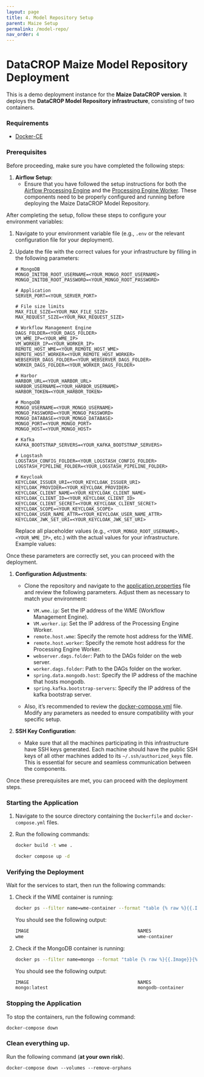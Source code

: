 ```yaml
---
layout: page
title: 4. Model Repository Setup
parent: Maize Setup
permalink: /model-repo/
nav_order: 4
---
```


# DataCROP Maize Model Repository Deployment

This is a demo deployment instance for the **Maize DataCROP version**. It deploys the **DataCROP Model Repository infrastructure**, consisting of two containers.

### Requirements

- [Docker-CE](https://www.docker.com/)


### Prerequisites

Before proceeding, make sure you have completed the following steps:

1. **Airflow Setup**:
   - Ensure that you have followed the setup instructions for both the [Airflow Processing Engine](https://github.com/datacrop/maze-processing-engine-airflow) and the [Processing Engine Worker](https://github.com/datacrop/maze-processing-engine-worker). These components need to be properly configured and running before deploying the Maize DataCROP Model Repository.

After completing the setup, follow these steps to configure your environment variables:

1. Navigate to your environment variable file (e.g., `.env` or the relevant configuration file for your deployment).
2. Update the file with the correct values for your infrastructure by filling in the following parameters:

    ```plaintext
    # MongoDB
    MONGO_INITDB_ROOT_USERNAME=<YOUR_MONGO_ROOT_USERNAME>
    MONGO_INITDB_ROOT_PASSWORD=<YOUR_MONGO_ROOT_PASSWORD>

    # Application
    SERVER_PORT=<YOUR_SERVER_PORT>

    # File size limits
    MAX_FILE_SIZE=<YOUR_MAX_FILE_SIZE>
    MAX_REQUEST_SIZE=<YOUR_MAX_REQUEST_SIZE>

    # Workflow Management Engine
    DAGS_FOLDER=<YOUR_DAGS_FOLDER>
    VM_WME_IP=<YOUR_WME_IP>
    VM_WORKER_IP=<YOUR_WORKER_IP>
    REMOTE_HOST_WME=<YOUR_REMOTE_HOST_WME>
    REMOTE_HOST_WORKER=<YOUR_REMOTE_HOST_WORKER>
    WEBSERVER_DAGS_FOLDER=<YOUR_WEBSERVER_DAGS_FOLDER>
    WORKER_DAGS_FOLDER=<YOUR_WORKER_DAGS_FOLDER>

    # Harbor
    HARBOR_URL=<YOUR_HARBOR_URL>
    HARBOR_USERNAME=<YOUR_HARBOR_USERNAME>
    HARBOR_TOKEN=<YOUR_HARBOR_TOKEN>

    # MongoDB
    MONGO_USERNAME=<YOUR_MONGO_USERNAME>
    MONGO_PASSWORD=<YOUR_MONGO_PASSWORD>
    MONGO_DATABASE=<YOUR_MONGO_DATABASE>
    MONGO_PORT=<YOUR_MONGO_PORT>
    MONGO_HOST=<YOUR_MONGO_HOST>

    # Kafka
    KAFKA_BOOTSTRAP_SERVERS=<YOUR_KAFKA_BOOTSTRAP_SERVERS>

    # Logstash
    LOGSTASH_CONFIG_FOLDER=<YOUR_LOGSTASH_CONFIG_FOLDER>
    LOGSTASH_PIPELINE_FOLDER=<YOUR_LOGSTASH_PIPELINE_FOLDER>

    # Keycloak
    KEYCLOAK_ISSUER_URI=<YOUR_KEYCLOAK_ISSUER_URI>
    KEYCLOAK_PROVIDER=<YOUR_KEYCLOAK_PROVIDER>
    KEYCLOAK_CLIENT_NAME=<YOUR_KEYCLOAK_CLIENT_NAME>
    KEYCLOAK_CLIENT_ID=<YOUR_KEYCLOAK_CLIENT_ID>
    KEYCLOAK_CLIENT_SECRET=<YOUR_KEYCLOAK_CLIENT_SECRET>
    KEYCLOAK_SCOPE=<YOUR_KEYCLOAK_SCOPE>
    KEYCLOAK_USER_NAME_ATTR=<YOUR_KEYCLOAK_USER_NAME_ATTR>
    KEYCLOAK_JWK_SET_URI=<YOUR_KEYCLOAK_JWK_SET_URI>
    ```

   Replace all placeholder values (e.g., `<YOUR_MONGO_ROOT_USERNAME>`, `<YOUR_WME_IP>`, etc.) with the actual values for your infrastructure. Example values:

Once these parameters are correctly set, you can proceed with the deployment.

1. **Configuration Adjustments**:
   - Clone the repository and navigate to the [application.properties](maize-model-repository/model-repository-server/src/main/resources/application.properties) file and review the following parameters. Adjust them as necessary to match your environment:
     - `VM.wme.ip`: Set the IP address of the WME (Workflow Management Engine).
     - `VM.worker.ip`: Set the IP address of the Processing Engine Worker.
     - `remote.host.wme`: Specify the remote host address for the WME.
     - `remote.host.worker`: Specify the remote host address for the Processing Engine Worker.
     - `webserver.dags.folder`: Path to the DAGs folder on the web server.
     - `worker.dags.folder`: Path to the DAGs folder on the worker.
     - `spring.data.mongodb.host`: Specify the IP address of the machine that hosts mongodb.
     - `spring.kafka.bootstrap-servers`: Specify the IP address of the kafka bootstrap server.

   - Also, it’s recommended to review the [docker-compose.yml](maize-model-repository/docker-compose.yml) file. Modify any parameters as needed to ensure compatibility with your specific setup.

2. **SSH Key Configuration**:
   - Make sure that all the machines participating in this infrastructure have SSH keys generated. Each machine should have the public SSH keys of all other machines added to its `~/.ssh/authorized_keys` file. This is essential for secure and seamless communication between the components.

Once these prerequisites are met, you can proceed with the deployment steps.


### Starting the Application

1. Navigate to the source directory containing the `Dockerfile` and `docker-compose.yml` files.
2. Run the following commands:

    ```bash
    docker build -t wme .
    
    docker compose up -d
    ```

### Verifying the Deployment

Wait for the services to start, then run the following commands:

1. Check if the WME container is running:

    ```bash
    docker ps --filter name=wme-container --format "table {% raw %}{{.Image}}{% endraw %}\t{% raw %}{{.Names}}{% endraw %}"
    ```

    You should see the following output:

    ```bash
    IMAGE                                        NAMES
    wme                                          wme-container
    ```

2. Check if the MongoDB container is running:

    ```bash
    docker ps --filter name=mongo --format "table {% raw %}{{.Image}}{% endraw %}\t{% raw %}{{.Names}}{% endraw %}"
    ```

    You should see the following output:

    ```bash
    IMAGE                                        NAMES
    mongo:latest                                 mongodb-container
    ```

### Stopping the Application

To stop the containers, run the following command:

```bash
docker-compose down
```
### Clean everything up.

Run the following command (**at your own risk**).

    docker-compose down --volumes --remove-orphans
